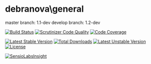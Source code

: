 debranova\general
=================

master branch: 1.1-dev
develop branch: 1.2-dev

[![Build Status](https://travis-ci.org/debranova/general.svg?branch=develop)](https://travis-ci.org/debranova/general)
[![Scrutinizer Code Quality](https://scrutinizer-ci.com/g/debranova/general/badges/quality-score.png?b=develop)](https://scrutinizer-ci.com/g/debranova/general/?branch=develop)
[![Code Coverage](https://scrutinizer-ci.com/g/debranova/general/badges/coverage.png?b=develop)](https://scrutinizer-ci.com/g/debranova/general/?branch=develop)

[![Latest Stable Version](https://poser.pugx.org/debranova/general/v/stable.svg)](https://packagist.org/packages/debranova/general) 
[![Total Downloads](https://poser.pugx.org/debranova/general/downloads.svg)](https://packagist.org/packages/debranova/general) 
[![Latest Unstable Version](https://poser.pugx.org/debranova/general/v/unstable.svg)](https://packagist.org/packages/debranova/general) 
[![License](https://poser.pugx.org/debranova/general/license.svg)](https://packagist.org/packages/debranova/general)

[![SensioLabsInsight](https://insight.sensiolabs.com/projects/388c5500-c50e-4dd1-a734-3f82fa8a49e9/mini.png)](https://insight.sensiolabs.com/projects/388c5500-c50e-4dd1-a734-3f82fa8a49e9)